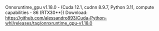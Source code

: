 Onnxruntime_gpu v1.18.0 - (Cuda 12.1, cudnn 8.9.7, Python 3.11, compute capabilities - 86 (RTX30**))
Download: https://github.com/alessandro893/Cuda-Python-whl/releases/tag/onnxruntime_gpu-v1.18.0
